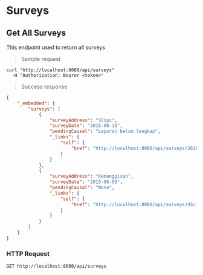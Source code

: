 # Surveys
## Get All Surveys

This endpoint used to return all surveys

> Sample request

```shell
curl "http://localhost:8080/api/surveys"
  -H "Authorization: Bearer <token>"
```

> Success response

```json
{
    "_embedded": {
        "surveys": [
            {
                "surveyAddress": "Slipi",
                "surveyDate": "2015-06-15",
                "pendingCausal": "Laporan belum lengkap",
                "_links": {
                    "self": {
                        "href": "http://localhost:8080/api/surveys/2616d6a1-c267-4032-899d-83531665b846"
                    }
                }
            },
            {
                "surveyAddress": "Kemanggisan",
                "surveyDate": "2015-06-09",
                "pendingCausal": "None",
                "_links": {
                    "self": {
                        "href": "http://localhost:8080/api/surveys/d5c1e5ae-9bf8-4b13-93d3-947fd74ba24d"
                    }
                }
            }
        ]
    }
}
```

### HTTP Request 

`GET http://localhost:8080/api/surveys`